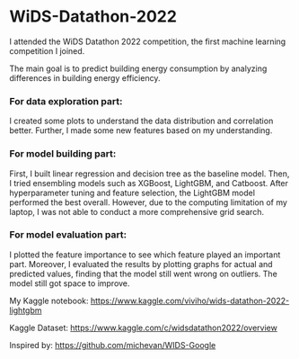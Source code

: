 # WiDS-Datathon-2022
I attended the WiDS Datathon 2022 competition, the first machine learning competition I joined.

The main goal is to predict building energy consumption by analyzing differences in building energy efficiency. 

### For data exploration part:
I created some plots to understand the data distribution and correlation better. Further, I made some new features based on my understanding.

### For model building part:
First, I built linear regression and decision tree as the baseline model. Then, I tried ensembling models such as XGBoost, LightGBM, and Catboost. After hyperparameter tuning and feature selection, the LightGBM model performed the best overall. However, due to the computing limitation of my laptop, I was not able to conduct a more comprehensive grid search.

### For model evaluation part:
I plotted the feature importance to see which feature played an important part. Moreover, I evaluated the results by plotting graphs for actual and predicted values, finding that the model still went wrong on outliers. The model still got space to improve.

My Kaggle notebook: https://www.kaggle.com/viviho/wids-datathon-2022-lightgbm

Kaggle Dataset: https://www.kaggle.com/c/widsdatathon2022/overview

Inspired by: https://github.com/michevan/WIDS-Google

